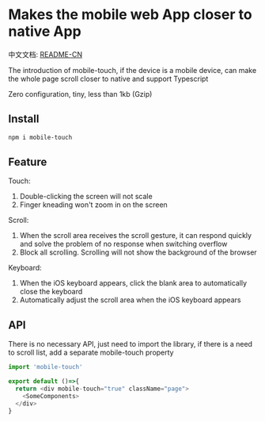# Makes the mobile web App closer to native App

中文文档: [README-CN](./README-CN.md)

The introduction of mobile-touch, if the device is a mobile device, can make the whole page scroll closer to native and support Typescript

Zero configuration, tiny, less than 1kb (Gzip)

## Install

```sh
npm i mobile-touch
```

## Feature

Touch:

1. Double-clicking the screen will not scale
2. Finger kneading won't zoom in on the screen

Scroll:

1. When the scroll area receives the scroll gesture, it can respond quickly and solve the problem of no response when switching overflow
2. Block all scrolling. Scrolling will not show the background of the browser

Keyboard:

1. When the iOS keyboard appears, click the blank area to automatically close the keyboard
2. Automatically adjust the scroll area when the iOS keyboard appears

## API

There is no necessary API, just need to import the library, if there is a need to scroll list, add a separate mobile-touch property

```js
import 'mobile-touch'

export default ()=>{
  return <div mobile-touch="true" className="page">
    <SomeComponents>
  </div>
}

```
